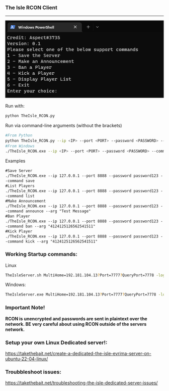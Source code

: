 ### The Isle RCON Client

---

![Alt text](/RCON_Screenshot.png?raw=true "Screenshot")

Run with:

```bash
python TheIsle_RCON.py
```
Run via command-line arguments (without the brackets)

```bash
#From Python
python TheIsle_RCON.py --ip <IP> --port <PORT> --password <PASSWORD> --command <COMMAND> --args <"COMMAND ARGS">
#From Windows
./TheIsle_RCON.exe --ip <IP> --port <PORT> --password <PASSWORD> --command <COMMAND> --args <"COMMAND ARGS">
```

Examples
```
#Save Server
./TheIsle_RCON.exe --ip 127.0.0.1 --port 8888 --password password123 --command save
#List Players
./TheIsle_RCON.exe --ip 127.0.0.1 --port 8888 --password password123 --command list
#Make Announcement
./TheIsle_RCON.exe --ip 127.0.0.1 --port 8888 --password password123 --command announce --arg "Test Message"
#Ban Player
./TheIsle_RCON.exe --ip 127.0.0.1 --port 8888 --password password123 --command ban --arg "4124125126562541511"
#Kick Player
./TheIsle_RCON.exe --ip 127.0.0.1 --port 8888 --password password123 --command kick --arg "4124125126562541511"
```
### Working Startup commands:

Linux

```bash
TheIsleServer.sh MultiHome=192.181.104.13?Port=7777?QueryPort=7778 -log
```

Windows:

```bash
TheIsleServer.exe MultiHome=192.181.104.13?Port=7777?QueryPort=7778 -log
```

### **Important Note!**

**RCON is unencrypted and passwords are sent in plaintext over the network. BE very careful about using RCON outside of the servers network.** 

### Setup your own Linux Dedicated server!:

https://takethebait.net/create-a-dedicated-the-isle-evrima-server-on-ubuntu-22-04-linux/

### Troubbleshoot issues:
https://takethebait.net/troubleshooting-the-isle-dedicated-server-issues/
